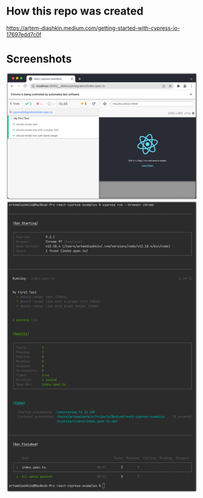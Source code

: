 # How this repo was created

https://artem-diashkin.medium.com/getting-started-with-cypress-io-17697edd7c0f

# Screenshots

![Browser results](./.github/result.png)
![CLI results](./.github/cli-result.png)
